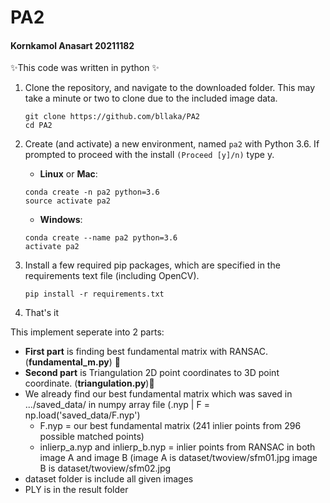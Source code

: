 # PA2
#### Kornkamol Anasart 20211182

✨This code was written in python ✨
1. Clone the repository, and navigate to the downloaded folder. This may take a minute or two to clone due to the included image data.
    ```
    git clone https://github.com/bllaka/PA2
    cd PA2
    ```
2.  Create (and activate) a new environment, named `pa2` with Python 3.6. If prompted to proceed with the install `(Proceed [y]/n)` type y.

	- __Linux__ or __Mac__: 
	```
	conda create -n pa2 python=3.6
	source activate pa2
	```
	- __Windows__: 
	```
	conda create --name pa2 python=3.6
	activate pa2
	```
3. Install a few required pip packages, which are specified in the requirements text file (including OpenCV).
    ```
    pip install -r requirements.txt
    ```
4. That's it

This implement seperate into 2 parts:
- __First part__ is finding best fundamental matrix with RANSAC. (__fundamental_m.py__) 💜 
- __Second part__ is Triangulation 2D point coordinates to 3D point coordinate. (__triangulation.py__)💜 
- We already find our best fundamental matrix which was saved in .../saved_data/ in numpy array file (.nyp | F = np.load('saved_data/F.nyp')
    - F.nyp = our best fundamental matrix (241 inlier points from 296 possible matched points)
    - inlierp_a.nyp and inlierp_b.nyp = inlier points from RANSAC in both image A and image B (image A is dataset/twoview/sfm01.jpg image B is dataset/twoview/sfm02.jpg
- dataset folder is include all given images
- PLY is in the result folder
